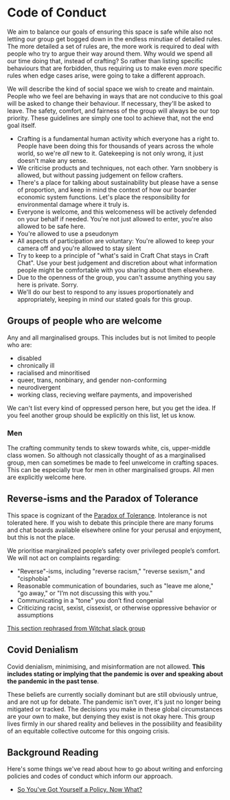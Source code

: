 # Code of Conduct

We aim to balance our goals of ensuring this space is safe while also not letting our group get bogged down in the endless minutiae of detailed rules. The more detailed a set of rules are, the more work is required to deal with people who try to argue their way around them. Why would we spend all our time doing that, instead of crafting? So rather than listing specific behaviours that are forbidden, thus requiring us to make even _more_ specific rules when edge cases arise, were going to take a different approach.

We will describe the kind of social space we wish to create and maintain. People who we feel are behaving in ways that are not conducive to this goal will be asked to change their behaviour. If necessary, they'll be asked to leave. The safety, comfort, and fairness of the group will always be our top priority. These guidelines are simply one tool to achieve that, not the end goal itself.

- Crafting is a fundamental human activity which everyone has a right to. People have been doing this for thousands of years across the whole world, so we're _all_ new to it. Gatekeeping is not only wrong, it just doesn't make any sense.
- We criticise products and techniques, not each other. Yarn snobbery is allowed, but without passing judgement on fellow crafters.
- There's a place for talking about sustainability but please have a sense of proportion, and keep in mind the context of how our boarder economic system functions. Let's place the responsibility for environmental damage where it truly is.
- Everyone is welcome, and this welcomeness will be actively defended on your behalf if needed. You're not just allowed to enter, you're also allowed to be safe here.
- You're allowed to use a pseudonym
- All aspects of participation are voluntary: You're allowed to keep your camera off and you're allowed to stay silent
- Try to keep to a principle of "what's said in Craft Chat stays in Craft Chat". Use your best judgement and discretion about what information people might be comfortable with you sharing about them elsewhere.
- Due to the openness of the group, you can't assume anything you say here is private. Sorry.
- We'll do our best to respond to any issues proportionately and appropriately, keeping in mind our stated goals for this group.

## Groups of people who are welcome

Any and all marginalised groups. This includes but is not limited to people who are:
- disabled
- chronically ill
- racialised and minoritised
- queer, trans, nonbinary, and gender non-conforming
- neurodivergent
- working class, recieving welfare payments, and impoverished

We can't list every kind of oppressed person here, but you get the idea. If you feel another group should be explicitly on this list, let us know.

### Men

The crafting community tends to skew towards white, cis, upper-middle class women. So although not classically thought of as a marginalised group, men can sometimes be made to feel unwelcome in crafting spaces. This can be especially true for men in other marginalised groups. All men are explicitly welcome here.

## Reverse-isms and the Paradox of Tolerance

This space is cognizant of the [Paradox of Tolerance][tolerance]. Intolerance is not tolerated here. If you wish to debate this principle there are many forums and chat boards available elsewhere online for your perusal and enjoyment, but this is not the place.

We prioritise marginalized people’s safety over privileged people’s comfort. We will not act on complaints regarding:
- "Reverse"-isms, including "reverse racism," "reverse sexism," and "cisphobia"
- Reasonable communication of boundaries, such as "leave me alone," "go away," or "I’m not discussing this with you."
- Communicating in a "tone" you don’t find congenial
- Criticizing racist, sexist, cissexist, or otherwise oppressive behavior or assumptions

[This section rephrased from Witchat slack group][witchat]

## Covid Denialism

Covid denialism, minimising, and misinformation are not allowed. **This includes stating or implying that the pandemic is over and speaking about the pandemic in the past tense**.

These beliefs are currently socially dominant but are still obviously untrue, and are not up for debate. The pandemic isn't over, it's just no longer being mitigated or tracked. The decisions you make in these global circumstances are your own to make, but denying they exist is not okay here. This group lives firmly in our shared reality and believes in the possibility and feasibility of an equitable collective outcome for this ongoing crisis.

## Background Reading

Here's some things we've read about how to go about writing and enforcing policies and codes of conduct which inform our approach.

- [So You've Got Yourself a Policy. Now What?][policy-now-what]

<!-- Links -->

[tolerance]: https://en.wikipedia.org/wiki/Paradox_of_tolerance#:~:text=The%20paradox%20of%20tolerance%20states,or%20destroyed%20by%20the%20intolerant.

[witchat]: https://witchat.github.io/#codeofconduct

[policy-now-what]: https://the-orbit.net/almostdiamonds/2014/04/10/so-youve-got-yourself-a-policy-now-what/

